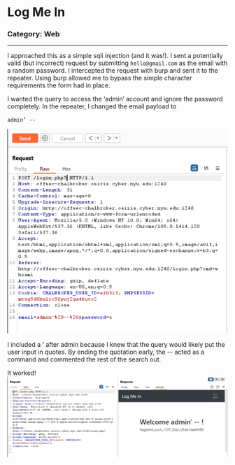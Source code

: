 # Log Me In

### Category: Web
__________________________


I approached this as a simple sqli injection (and it was!). 
I sent a potentially valid (but incorrect) request by submitting `hello@gmail.com` as the email with a random password. I intercepted the request with burp and sent it to the repeater. Using burp allowed me to bypass the simple character requirements the form had in place. 

I wanted the query to access the ‘admin’ account and ignore the password completely. In the repeater, I changed the email payload to 
~~~
admin’ -- 
~~~

![Alt text](Images/Log%20Me%20In.png)

I included a  ‘ after admin because I knew that the query would likely put the user input in quotes. By ending the quotation early, the -- acted as a command and commented the rest of the search out. 

It worked!
![Alt text](Images/Log%20Me%20In%201.png)

